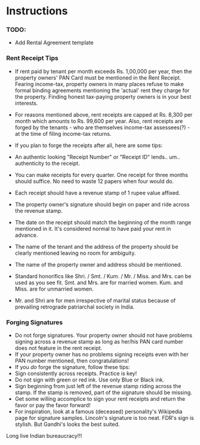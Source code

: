 # Instructions

### TODO:
- Add Rental Agreement template

### Rent Receipt Tips
- If rent paid by tenant per month exceeds Rs. 1,00,000 per year, then
  the property owners' PAN Card must be mentioned in the Rent Receipt.
  Fearing income-tax, property owners in many places refuse to make
  formal binding agreements mentioning the 'actual' rent they charge for
  the property. Finding honest tax-paying property owners is in your
  best interests.

- For reasons mentioned above, rent receipts are capped at Rs. 8,300 per
  month which amounts to Rs. 99,600 per year. Also, rent receipts are
  forged by the tenants - who are themselves income-tax assessees(?) -
  at the time of filing income-tax returns.

- If you plan to forge the receipts after all, here are some tips:
 - An authentic looking "Receipt Number" or "Receipt ID" lends.. um..
   authenticity to the receipt.
 - You can make receipts for every quarter. One receipt for three months
   should suffice. No need to waste 12 papers when four would do.
 - Each receipt should have a revenue stamp of 1 rupee value affixed.
 - The property owner's signature should begin on paper and ride across
   the revenue stamp.
 - The date on the receipt should match the beginning of the month range
   mentioned in it. It's considered normal to have paid your rent in
   advance.
 - The name of the tenant and the address of the property should be
   clearly mentioned leaving no room for ambiguity.
 - The name of the property owner and address should be mentioned.
 - Standard honorifics like Shri. / Smt. / Kum. / Mr. / Miss. and Mrs.
   can be used as you see fit. Smt. and Mrs. are for married women. Kum.
   and Miss. are for unmarried women.
 - Mr. and Shri are for men irrespective of marital status because of
   prevailing retrograde patriarchal society in India.

### Forging Signatures

- Do not forge signatures. Your property owner should not have problems
  signing across a revenue stamp as long as her/his PAN card number does
  not feature in the rent receipt.
- If your property owner has no problems signing receipts even with her
  PAN number mentioned, then congratulations!
- If you *do* forge the signature, follow these tips:
 - Sign consistently across receipts. Practice is key!
 - Do not sign with green or red ink. Use only Blue or Black ink.
 - Sign beginning from just left of the revenue stamp riding across the
   stamp. If the stamp is removed, part of the signature should be
   missing.
 - Get some willing accomplice to sign your rent receipts and return the
   favor or pay the favor forward!
 - For inspiration, look at a famous (deceased) personality's Wikipedia
   page for signature samples. Lincoln's signature is too neat. FDR's
   sign is stylish. But Gandhi's looks the best suited.

Long live Indian bureaucracy!!!
